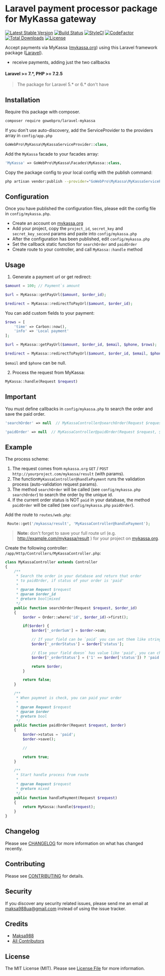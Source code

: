 # Laravel payment processor package for MyKassa gateway

[![Latest Stable Version](https://poser.pugx.org/gowebpro/laravel-mykassa/v/stable)](https://packagist.org/packages/gowebpro/laravel-mykassa)
[![Build Status](https://travis-ci.org/gowebpro/laravel-mykassa.svg?branch=master)](https://travis-ci.org/gowebpro/laravel-mykassa)
[![StyleCI](https://github.styleci.io/repos/165751650/shield?branch=master)](https://github.styleci.io/repos/165751650)
[![CodeFactor](https://www.codefactor.io/repository/github/gowebpro/laravel-mykassa/badge)](https://www.codefactor.io/repository/github/gowebpro/laravel-mykassa)
[![Total Downloads](https://img.shields.io/packagist/dt/gowebpro/laravel-mykassa.svg?style=flat-square)](https://packagist.org/packages/gowebpro/laravel-mykassa)
[![License](https://poser.pugx.org/gowebpro/laravel-mykassa/license)](https://packagist.org/packages/gowebpro/laravel-mykassa)

Accept payments via MyKassa ([mykassa.org](http://www.mykassa.org/)) using this Laravel framework package ([Laravel](https://laravel.com)).

- receive payments, adding just the two callbacks

#### Laravel >= 7.*, PHP >= 7.2.5

> The package for Laravel 5.* or 6.* don't have

## Installation

Require this package with composer.

``` bash
composer require gowebpro/laravel-mykassa
```

If you don't use auto-discovery, add the ServiceProvider to the providers array in `config/app.php`

```php
GoWebPro\MyKassa\MyKassaServiceProvider::class,
```

Add the `MyKassa` facade to your facades array:

```php
'MyKassa' => GoWebPro\MyKassa\Facades\MyKassa::class,
```

Copy the package config to your local config with the publish command:
``` bash
php artisan vendor:publish --provider="GoWebPro\MyKassa\MyKassaServiceProvider"
```

## Configuration

Once you have published the configuration files, please edit the config file in `config/mykassa.php`.

- Create an account on [mykassa.org](http://www.mykassa.org)
- Add your project, copy the `project_id`, `secret_key` and `secret_key_second` params and paste into `config/mykassa.php`
- After the configuration has been published, edit `config/mykassa.php`
- Set the callback static function for `searchOrder` and `paidOrder`
- Create route to your controller, and call `MyKassa::handle` method
 
## Usage

1) Generate a payment url or get redirect:

```php
$amount = 100; // Payment`s amount

$url = MyKassa::getPayUrl($amount, $order_id);

$redirect = MyKassa::redirectToPayUrl($amount, $order_id);
```

You can add custom fields to your payment:

```php
$rows = [
    'time' => Carbon::now(),
    'info' => 'Local payment'
];

$url = MyKassa::getPayUrl($amount, $order_id, $email, $phone, $rows);

$redirect = MyKassa::redirectToPayUrl($amount, $order_id, $email, $phone, $rows);
```

`$email` and `$phone` can be null.

2) Process the request from MyKassa:
``` php
MyKassa::handle(Request $request)
```

## Important

You must define callbacks in `config/mykassa.php` to search the order and save the paid order.


``` php
'searchOrder' => null  // MyKassaController@searchOrder(Request $request)
```

``` php
'paidOrder' => null  // MyKassaController@paidOrder(Request $request, $order)
```

## Example

The process scheme:

1. The request comes from `mykassa.org` `GET` / `POST` `http://yourproject.com/mykassa/result` (with params).
2. The function`MyKassaController@handlePayment` runs the validation process (auto-validation request params).
3. The method `searchOrder` will be called (see `config/mykassa.php` `searchOrder`) to search the order by the unique id.
4. If the current order status is NOT `paid` in your database, the method `paidOrder` will be called (see `config/mykassa.php` `paidOrder`).

Add the route to `routes/web.php`:
``` php
 Route::get('/mykassa/result', 'MyKassaController@handlePayment');
```

> **Note:**
don't forget to save your full route url (e.g. http://example.com/mykassa/result ) for your project on [mykassa.org](www.mykassa.org).

Create the following controller: `/app/Http/Controllers/MyKassaController.php`:

``` php
class MyKassaController extends Controller
{
    /**
     * Search the order in your database and return that order
     * to paidOrder, if status of your order is 'paid'
     *
     * @param Request $request
     * @param $order_id
     * @return bool|mixed
     */
    public function searchOrder(Request $request, $order_id)
    {
        $order = Order::where('id', $order_id)->first();

        if($order) {
            $order['_orderSum'] = $order->sum;

            // If your field can be `paid` you can set them like string
            $order['_orderStatus'] = $order['status'];

            // Else your field doesn` has value like 'paid', you can change this value
            $order['_orderStatus'] = ('1' == $order['status']) ? 'paid' : false;

            return $order;
        }

        return false;
    }

    /**
     * When paymnet is check, you can paid your order
     *
     * @param Request $request
     * @param $order
     * @return bool
     */
    public function paidOrder(Request $request, $order)
    {
        $order->status = 'paid';
        $order->save();

        //

        return true;
    }

    /**
     * Start handle process from route
     *
     * @param Request $request
     * @return mixed
     */
    public function handlePayment(Request $request)
    {
        return MyKassa::handle($request);
    }
}
```


## Changelog

Please see [CHANGELOG](CHANGELOG.md) for more information on what has changed recently.

## Contributing

Please see [CONTRIBUTING](CONTRIBUTING.md) for details.

## Security

If you discover any security related issues, please send me an email at maksa988ua@gmail.com instead of using the issue tracker.

## Credits

- [Maksa988](https://github.com/maksa988)
- [All Contributors](../../contributors)

## License

The MIT License (MIT). Please see [License File](LICENSE.md) for more information.
